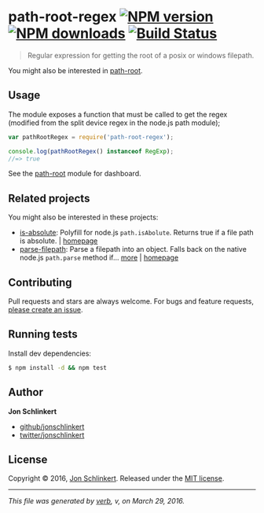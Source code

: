 # path-root-regex [![NPM version](https://img.shields.io/npm/v/path-root-regex.svg?style=flat)](https://www.npmjs.com/package/path-root-regex) [![NPM downloads](https://img.shields.io/npm/dm/path-root-regex.svg?style=flat)](https://npmjs.org/package/path-root-regex) [![Build Status](https://img.shields.io/travis/regexhq/path-root-regex.svg?style=flat)](https://travis-ci.org/regexhq/path-root-regex)

> Regular expression for getting the root of a posix or windows filepath.

You might also be interested in [path-root](https://github.com/jonschlinkert/path-root).

## Usage

The module exposes a function that must be called to get the regex (modified from the split device regex in the node.js path module);

```js
var pathRootRegex = require('path-root-regex');

console.log(pathRootRegex() instanceof RegExp);
//=> true
```

See the [path-root](https://github.com/jonschlinkert/path-root) module for dashboard.

## Related projects

You might also be interested in these projects:

* [is-absolute](https://www.npmjs.com/package/is-absolute): Polyfill for node.js `path.isAbolute`. Returns true if a file path is absolute. | [homepage](https://github.com/jonschlinkert/is-absolute)
* [parse-filepath](https://www.npmjs.com/package/parse-filepath): Parse a filepath into an object. Falls back on the native node.js `path.parse` method if… [more](https://www.npmjs.com/package/parse-filepath) | [homepage](https://github.com/jonschlinkert/parse-filepath)

## Contributing

Pull requests and stars are always welcome. For bugs and feature requests, [please create an issue](https://github.com/jonschlinkert/path-root-regex/issues/new).

## Running tests

Install dev dependencies:

```sh
$ npm install -d && npm test
```

## Author

**Jon Schlinkert**

* [github/jonschlinkert](https://github.com/jonschlinkert)
* [twitter/jonschlinkert](http://twitter.com/jonschlinkert)

## License

Copyright © 2016, [Jon Schlinkert](https://github.com/jonschlinkert).
Released under the [MIT license](https://github.com/regexhq/path-root-regex/blob/master/LICENSE).

***

_This file was generated by [verb](https://github.com/verbose/verb), v, on March 29, 2016._